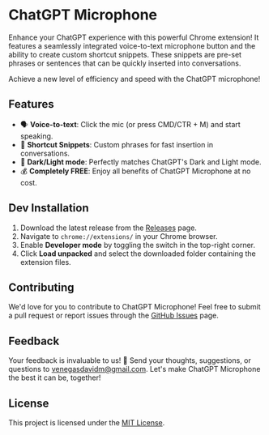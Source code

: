 # ChatGPT Microphone

Enhance your ChatGPT experience with this powerful Chrome extension! It features a seamlessly integrated voice-to-text microphone button and the ability to create custom shortcut snippets. These snippets are pre-set phrases or sentences that can be quickly inserted into conversations. 

Achieve a new level of efficiency and speed with the ChatGPT microphone!

## Features

- 🗣️ **Voice-to-text**: Click the mic (or press CMD/CTR + M) and start speaking.
- 📝 **Shortcut Snippets**: Custom phrases for fast insertion in conversations.
- 🎨 **Dark/Light mode**: Perfectly matches ChatGPT's Dark and Light mode.
- 💰 **Completely FREE**: Enjoy all benefits of ChatGPT Microphone at no cost.

## Dev Installation

1. Download the latest release from the [Releases](https://github.com/davidmvenegas/chatgpt-microphone/releases) page.
2. Navigate to `chrome://extensions/` in your Chrome browser.
3. Enable **Developer mode** by toggling the switch in the top-right corner.
4. Click **Load unpacked** and select the downloaded folder containing the extension files.

## Contributing

We'd love for you to contribute to ChatGPT Microphone! Feel free to submit a pull request or report issues through the [GitHub Issues](https://github.com/davidmvenegas/chatgpt-microphone/issues) page.

## Feedback

Your feedback is invaluable to us! 💌 Send your thoughts, suggestions, or questions to venegasdavidm@gmail.com.
Let's make ChatGPT Microphone the best it can be, together!

## License

This project is licensed under the [MIT License](LICENSE).
